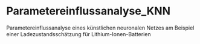 # Parametereinflussanalyse_KNN
 Parametereinflussanalyse eines künstlichen neuronalen  Netzes am Beispiel einer Ladezustandsschätzung für Lithium-Ionen-Batterien
